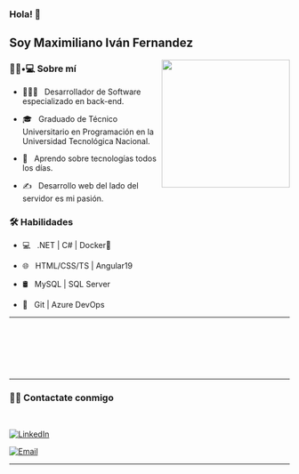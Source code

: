 ### Hola! 👋<h2> Soy Maximiliano Iván Fernandez</h2>

<img align='right' src="https://media.giphy.com/media/M9gbBd9nbDrOTu1Mqx/giphy.gif" width="230">

<h3> 👨🏻•💻 Sobre mí </h3>



- 👨🏼‍💻 &nbsp; Desarrollador de Software especializado en back-end.

- 🎓 &nbsp; Graduado de Técnico Universitario en Programación en la Universidad Tecnológica Nacional.

- 🌱 &nbsp; Aprendo sobre tecnologías todos los días.

- ✍️ &nbsp; Desarrollo web del lado del servidor es mi pasión.



<h3>🛠 Habilidades</h3>



- 💻 &nbsp; .NET | C# | Docker🐳

- 🌐 &nbsp; HTML/CSS/TS | Angular19

- 🛢 &nbsp; MySQL | SQL Server

- 🔧 &nbsp; Git | Azure DevOps


<hr>

<br/>

<br/>

<br><br>


<hr>



<h3> 🤝🏻 Contactate conmigo </h3>

<br>



<p align="center">

<a href="https://www.linkedin.com/in/maximiliano-ivan-fernandez/"><img alt="LinkedIn" src="https://img.shields.io/badge/LinkedIn-Maxi%20Fernandez-blue?style=flat-square&logo=linkedin"></a>

<a href="mailto:fmaximiliano443@gmail.com"><img alt="Email" src="https://img.shields.io/badge/Email-fmaximiliano443@gmail.com-blue?style=flat-square&logo=gmail"></a>

</p>






<hr>


